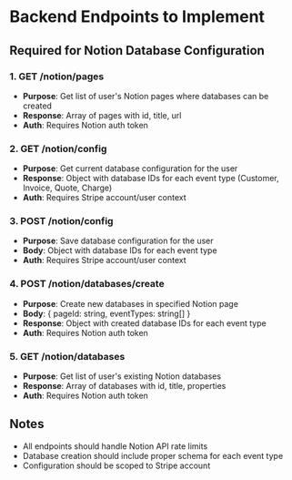 # Backend Endpoints to Implement

## Required for Notion Database Configuration

### 1. GET /notion/pages
- **Purpose**: Get list of user's Notion pages where databases can be created
- **Response**: Array of pages with id, title, url
- **Auth**: Requires Notion auth token

### 2. GET /notion/config
- **Purpose**: Get current database configuration for the user
- **Response**: Object with database IDs for each event type (Customer, Invoice, Quote, Charge)
- **Auth**: Requires Stripe account/user context

### 3. POST /notion/config
- **Purpose**: Save database configuration for the user
- **Body**: Object with database IDs for each event type
- **Auth**: Requires Stripe account/user context

### 4. POST /notion/databases/create
- **Purpose**: Create new databases in specified Notion page
- **Body**: { pageId: string, eventTypes: string[] }
- **Response**: Object with created database IDs for each event type
- **Auth**: Requires Notion auth token

### 5. GET /notion/databases
- **Purpose**: Get list of user's existing Notion databases
- **Response**: Array of databases with id, title, properties
- **Auth**: Requires Notion auth token

## Notes
- All endpoints should handle Notion API rate limits
- Database creation should include proper schema for each event type
- Configuration should be scoped to Stripe account